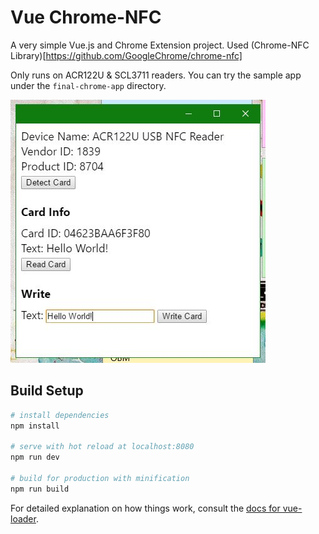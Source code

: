 # Vue Chrome-NFC

A very simple Vue.js and Chrome Extension project. Used (Chrome-NFC Library)[https://github.com/GoogleChrome/chrome-nfc]

Only runs on ACR122U & SCL3711 readers. You can try the sample app under the `final-chrome-app` directory. 

<img src="https://raw.githubusercontent.com/neiljun-odiaz/vue-chrome-nfc/master/chrome-nfc-vue.JPG"/>


## Build Setup

``` bash
# install dependencies
npm install

# serve with hot reload at localhost:8080
npm run dev

# build for production with minification
npm run build
```

For detailed explanation on how things work, consult the [docs for vue-loader](http://vuejs.github.io/vue-loader).
